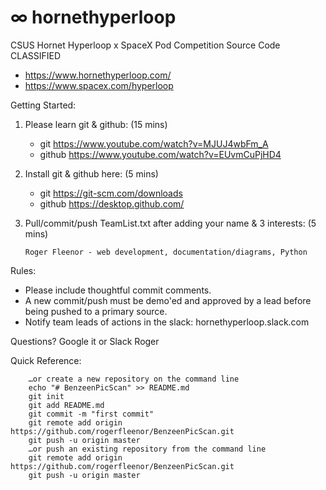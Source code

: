 # ∞ hornethyperloop
CSUS Hornet Hyperloop x SpaceX Pod Competition Source Code CLASSIFIED

- https://www.hornethyperloop.com/
- https://www.spacex.com/hyperloop

Getting Started:

1) Please learn git & github: (15 mins) 
    
      - git     https://www.youtube.com/watch?v=MJUJ4wbFm_A
      - github  https://www.youtube.com/watch?v=EUvmCuPjHD4
    
2) Install git & github here: (5 mins)
    
      - git     https://git-scm.com/downloads
      - github  https://desktop.github.com/

3) Pull/commit/push TeamList.txt after adding your name & 3 interests: (5 mins)

       Roger Fleenor - web development, documentation/diagrams, Python
    
Rules:

- Please include thoughtful commit comments.
- A new commit/push must be demo'ed and approved by a lead before being pushed to a primary source.
- Notify team leads of actions in the slack: hornethyperloop.slack.com

Questions? Google it or Slack Roger

Quick Reference:

        …or create a new repository on the command line
        echo "# BenzeenPicScan" >> README.md
        git init
        git add README.md
        git commit -m "first commit"
        git remote add origin https://github.com/rogerfleenor/BenzeenPicScan.git
        git push -u origin master
        …or push an existing repository from the command line
        git remote add origin https://github.com/rogerfleenor/BenzeenPicScan.git
        git push -u origin master

